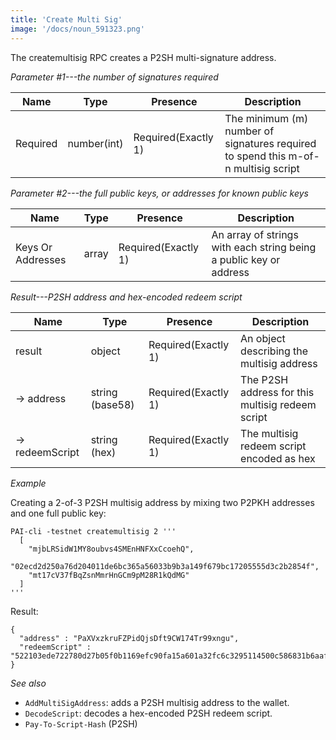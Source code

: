 ```yaml
---
title: 'Create Multi Sig'
image: '/docs/noun_591323.png'
---
```


The createmultisig RPC creates a P2SH multi-signature address.

*Parameter #1---the number of signatures required*

| Name     | Type      | Presence            | Description
|----------|-----------|---------------------|-------------
|Required  |number(int)| Required(Exactly 1) | The minimum (m) number of signatures required to spend this m-of-n multisig script

*Parameter #2---the full public keys, or addresses for known public keys*

| Name             | Type      | Presence            | Description
|------------------|-----------|---------------------|-------------
|Keys Or Addresses |array      | Required(Exactly 1) | An array of strings with each string being a public key or address

*Result---P2SH address and hex-encoded redeem script*

| Name     | Type            | Presence            | Description
|----------|-----------------|---------------------|-------------
|result    |object           | Required(Exactly 1) | An object describing the multisig address
|→ address |string (base58)  | Required(Exactly 1) | The P2SH address for this multisig redeem script
|→ redeemScript |string (hex)| Required(Exactly 1) | The multisig redeem script encoded as hex

*Example*

Creating a 2-of-3 P2SH multisig address by mixing two P2PKH addresses and
one full public key:

```
PAI-cli -testnet createmultisig 2 '''
  [
    "mjbLRSidW1MY8oubvs4SMEnHNFXxCcoehQ",
    "02ecd2d250a76d204011de6bc365a56033b9b3a149f679bc17205555d3c2b2854f",
    "mt17cV37fBqZsnMmrHnGCm9pM28R1kQdMG"
  ]
'''
```

Result:

```
{
  "address" : "PaXVxzkruFZPidQjsDft9CW174Tr99xngu",
  "redeemScript" : "522103ede722780d27b05f0b1169efc90fa15a601a32fc6c3295114500c586831b6aaf2102ecd2d250a76d204011de6bc365a56033b9b3a149f679bc17205555d3c2b2854f21022d609d2f0d359e5bc0e5d0ea20ff9f5d3396cb5b1906aa9c56a0e7b5edc0c5d553ae"
}
```

*See also*

* `AddMultiSigAddress`: adds a P2SH multisig address to the wallet.
* `DecodeScript`: decodes a hex-encoded P2SH redeem script.
* `Pay-To-Script-Hash` (P2SH)
